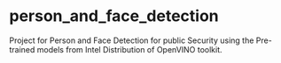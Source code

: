 # person_and_face_detection
Project for Person and Face Detection for public Security using the Pre-trained models from Intel Distribution of OpenVINO toolkit.
